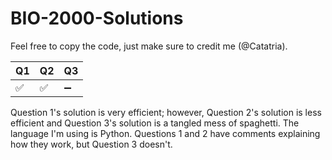 # BIO-2000-Solutions

Feel free to copy the code, just make sure to credit me (@Catatria).

| Q1| Q2| Q3|
|---|---|---|
| ✅| ✅| ➖|

Question 1's solution is very efficient; however, Question 2's solution is less efficient and Question 3's solution is a tangled mess of spaghetti.
The language I'm using is Python.
Questions 1 and 2 have comments explaining how they work, but Question 3 doesn't.
